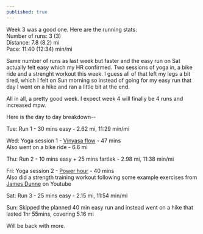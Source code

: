 ```yaml
---
published: true
---
```

Week 3 was a good one. Here are the running stats:  
Number of runs: 3 (3)  
Distance: 7.8 (8.2) mi    
Pace: 11:40 (12:34) min/mi   

Same number of runs as last week but faster and the easy run on Sat actually felt easy which my HR confirmed. Two sessions of yoga in, a bike ride and a strenght workout this week. I guess all of that left my legs a bit tired, which I felt on Sun morning so instead of going for my easy run that day I went on a hike and ran a little bit at the end.

All in all, a pretty good week. I expect week 4 will finally be 4 runs and increased mpw.  

Here is the day to day breakdown--  

Tue: Run 1 - 30 mins easy - 2.62 mi, 11:29 min/mi  

Wed: Yoga session 1 - [Vinyasa flow](https://www.youtube.com/watch?v=WfcMiYVsoAw) - 47 mins  
     Also went on a bike ride - 6.6 mi

Thu: Run 2 - 10 mins easy + 25 mins fartlek - 2.98 mi, 11:38 min/mi

Fri: Yoga session 2 - [Power hour](https://www.youtube.com/watch?v=cwdgV8aiNyQ&t=2557s) - 40 mins  
     Also did a strength training workout following some example exercises from [James Dunne](https://www.youtube.com/user/RunningRevolution) on Youtube

Sat: Run 3 - 25 mins easy - 2.15 mi, 11:54 min/mi 

Sun: Skipped the planned 40 min easy run and instead went on a hike that lasted 1hr 55mins, covering 5.16 mi


Will be back with more.
